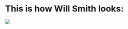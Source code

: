 # This is how Will Smith looks:

![](https://static.billboard.com/files/2021/03/Will-Smith-jan-6-2020-billboard-1548-1614876732-compressed.jpg)


